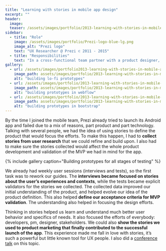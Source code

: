 ```yaml
---
title: "Learning with stories in mobile app design"
excerpt: ""
header:
  image:
  teaser: /assets/images/portfolio/2013-learning-with-stories-in-mobile-app-design-3.jpg
sidebar:
  - title: "Role"
    image: /assets/images/portfolio/Prezi-logo-blue-lg.png
    image_alt: "Prezi logo"
    text: "UX Researcher @ Prezi ⊂ 2011 - 2015"
  - title: "Responsibilities"
    text: "In a cross-functional team partner with a product designer, a product manager and engineers and enable discovery and learning about users."
gallery:
  - url: /assets/images/portfolio2013-learning-with-stories-in-mobile-app-design-1.png
    image_path: assets/images/portfolio/2013-learning-with-stories-in-mobile-app-design-1.png
    alt: "building lo-fi prototypes"
  - url: /assets/images/portfolio/2013-learning-with-stories-in-mobile-app-design-2.png
    image_path: assets/images/portfolio/2013-learning-with-stories-in-mobile-app-design-2.png
    alt: "building prototypes in webflow"
  - url: /assets/images/portfolio/2013-learning-with-stories-in-mobile-app-design-3.jpg
    image_path: assets/images/portfolio/2013-learning-with-stories-in-mobile-app-design-3.jpg
    alt: "building prototypes in bootstrap"
---
```


By the time I joined the mobile team, Prezi already tried to launch its Android app and failed due to a mix of reasons, part product and part technology. Talking with several people, we had the idea of using stories to define the product that would focus the efforts. To make this happen, I had to **collect stories from user research** that we could refine and build upon. I also had to make sure the stories collected would affect the whole product development and validation of the MVP we had in mind for the app.

{% include gallery caption="Building prototypes for all stages of testing" %}

We already had weekly user sessions (interviews and tests), so the first task was to rework our guides. The **interviews became focused on stories about the user’s experiences and contexts**, while the tests became explicit validators for the stories we collected. The collected data improved our initial understanding of the product, and helped evolve our idea of the product definition. This also helped **define our acceptance criteria for MVP validation**. The understanding also helped in focusing the design efforts.

Thinking in stories helped us learn and understand much better user behavior and specifics of needs. It also focused the efforts of everybody: developers, pm, designer, stakeholders. We could also **show the stories we used to product marketing that finally contributed to the successful launch of the app**. This experience made me fall in love with stories, it’s such a powerful but little known tool for UX people. I also did a [conference talk](https://prezi.com/dutn4vgss7js/stories-in-ux-design/) on this topic.
